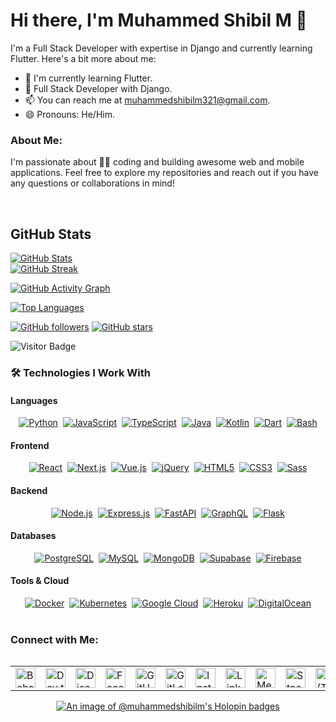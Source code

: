 # Hi there, I'm Muhammed Shibil M 👋

I'm a Full Stack Developer with expertise in Django and currently learning Flutter. Here's a bit more about me:

- 🌱 I'm currently learning Flutter.
- 💼 Full Stack Developer with Django.
- 📫 You can reach me at [muhammedshibilm321@gmail.com](mailto:muhammedshibilm321@gmail.com).
- 😄 Pronouns: He/Him.


### About Me:
I'm passionate about 👨‍💻 coding and building awesome web and mobile applications. Feel free to explore my repositories and reach out if you have any questions or collaborations in mind!

</br> 


## GitHub Stats

[![GitHub Stats](https://github-readme-stats.vercel.app/api?username=muhammedshibilm&show_icons=true&count_private=true&title_color=0891b2&text_color=ffffff&icon_color=0891b2&bg_color=1c1917&hide_border=true)](https://github.com/muhammedshibilm)  
[![GitHub Streak](https://git-hub-streak-stats.vercel.app/?user=muhammedshibilm&stroke=ffffff&background=1c1917&ring=0891b2&fire=0891b2&currStreakNum=ffffff&currStreakLabel=0891b2&sideNums=ffffff&sideLabels=ffffff&dates=ffffff&hide_border=true)](https://github.com/muhammedshibilm)

[![GitHub Activity Graph](https://github-readme-activity-graph.vercel.app/graph?username=muhammedshibilm&bg_color=1c1917&color=ffffff&line=0891b2&point=ffffff&area=true&area_color=1c1917&hide_border=true&custom_title=GitHub%20Commits%20Graph)](https://github.com/muhammedshibilm)


[![Top Languages](https://github-readme-stats.vercel.app/api/top-langs/?username=muhammedshibilm&langs_count=5&title_color=0891b2&text_color=ffffff&icon_color=0891b2&bg_color=1c1917&hide_border=true&locale=en&custom_title=Top%20Languages)](https://github.com/muhammedshibilm)


[![GitHub followers](https://img.shields.io/github/followers/muhammedshibilm?label=Followers&logo=github&style=social)](https://github.com/muhammedshibilm)
[![GitHub stars](https://img.shields.io/github/stars/muhammedshibilm?logo=github)](https://github.com/muhammedshibilm)

![Visitor Badge](https://visitor-badge.laobi.icu/badge?page_id=muhammedshibilm.muhammedshibilm)                    




### 🛠 Technologies I Work With

#### Languages
<div align="center" style="display: flex; flex-wrap: wrap; justify-content: center; gap: 8px; margin-bottom: 16px;">
  <a href="https://www.python.org/" target="_blank">
    <img src="https://img.shields.io/badge/Python-3776AB?style=flat&logo=python&logoColor=white" alt="Python"/>
  </a>
  <a href="https://developer.mozilla.org/en-US/docs/Web/JavaScript" target="_blank">
    <img src="https://img.shields.io/badge/JavaScript-F7DF1E?style=flat&logo=javascript&logoColor=black" alt="JavaScript"/>
  </a>
  <a href="https://www.typescriptlang.org/" target="_blank">
    <img src="https://img.shields.io/badge/TypeScript-3178C6?style=flat&logo=typescript&logoColor=white" alt="TypeScript"/>
  </a>
  <a href="https://www.java.com/" target="_blank">
    <img src="https://img.shields.io/badge/Java-007396?style=flat&logo=java&logoColor=white" alt="Java"/>
  </a>
  <a href="https://kotlinlang.org/" target="_blank">
    <img src="https://img.shields.io/badge/Kotlin-0095D5?style=flat&logo=kotlin&logoColor=white" alt="Kotlin"/>
  </a>
  <a href="https://dart.dev/" target="_blank">
    <img src="https://img.shields.io/badge/Dart-0175C2?style=flat&logo=dart&logoColor=white" alt="Dart"/>
  </a>
  <a href="https://www.gnu.org/software/bash/" target="_blank">
    <img src="https://img.shields.io/badge/Bash-4EAA25?style=flat&logo=gnu-bash&logoColor=white" alt="Bash"/>
  </a>
</div>

#### Frontend
<div align="center" style="display: flex; flex-wrap: wrap; justify-content: center; gap: 8px; margin-bottom: 16px;">
  <a href="https://reactjs.org/" target="_blank">
    <img src="https://img.shields.io/badge/React-20232A?style=flat&logo=react&logoColor=61DAFB" alt="React"/>
  </a>
  <a href="https://nextjs.org/" target="_blank">
    <img src="https://img.shields.io/badge/Next.js-000000?style=flat&logo=nextdotjs&logoColor=white" alt="Next.js"/>
  </a>
  <a href="https://vuejs.org/" target="_blank">
    <img src="https://img.shields.io/badge/Vue.js-35495E?style=flat&logo=vue.js&logoColor=4FC08D" alt="Vue.js"/>
  </a>
  <a href="https://jquery.com/" target="_blank">
    <img src="https://img.shields.io/badge/jQuery-0769AD?style=flat&logo=jquery&logoColor=white" alt="jQuery"/>
  </a>
  <a href="https://developer.mozilla.org/docs/Web/HTML" target="_blank">
    <img src="https://img.shields.io/badge/HTML5-E34F26?style=flat&logo=html5&logoColor=white" alt="HTML5"/>
  </a>
  <a href="https://www.w3.org/Style/CSS/" target="_blank">
    <img src="https://img.shields.io/badge/CSS3-1572B6?style=flat&logo=css3&logoColor=white" alt="CSS3"/>
  </a>
  <a href="https://sass-lang.com/" target="_blank">
    <img src="https://img.shields.io/badge/Sass-CC6699?style=flat&logo=sass&logoColor=white" alt="Sass"/>
  </a>
</div>

#### Backend
<div align="center" style="display: flex; flex-wrap: wrap; justify-content: center; gap: 8px; margin-bottom: 16px;">
  <a href="https://nodejs.org/" target="_blank">
    <img src="https://img.shields.io/badge/Node.js-339933?style=flat&logo=node.js&logoColor=white" alt="Node.js"/>
  </a>
  <a href="https://expressjs.com/" target="_blank">
    <img src="https://img.shields.io/badge/Express.js-000000?style=flat&logo=express&logoColor=white" alt="Express.js"/>
  </a>
  <a href="https://fastapi.tiangolo.com/" target="_blank">
    <img src="https://img.shields.io/badge/FastAPI-009688?style=flat&logo=fastapi&logoColor=white" alt="FastAPI"/>
  </a>
  <a href="https://graphql.org/" target="_blank">
    <img src="https://img.shields.io/badge/GraphQL-E10098?style=flat&logo=graphql&logoColor=white" alt="GraphQL"/>
  </a>
  <a href="https://flask.palletsprojects.com/" target="_blank">
    <img src="https://img.shields.io/badge/Flask-000000?style=flat&logo=flask&logoColor=white" alt="Flask"/>
  </a>
</div>

#### Databases
<div align="center" style="display: flex; flex-wrap: wrap; justify-content: center; gap: 8px; margin-bottom: 16px;">
  <a href="https://www.postgresql.org/" target="_blank">
    <img src="https://img.shields.io/badge/PostgreSQL-316192?style=flat&logo=postgresql&logoColor=white" alt="PostgreSQL"/>
  </a>
  <a href="https://www.mysql.com/" target="_blank">
    <img src="https://img.shields.io/badge/MySQL-4479A1?style=flat&logo=mysql&logoColor=white" alt="MySQL"/>
  </a>
  <a href="https://mongodb.com/" target="_blank">
    <img src="https://img.shields.io/badge/MongoDB-47A248?style=flat&logo=mongodb&logoColor=white" alt="MongoDB"/>
  </a>
  <a href="https://supabase.io/" target="_blank">
    <img src="https://img.shields.io/badge/Supabase-3ECF8E?style=flat&logo=supabase&logoColor=white" alt="Supabase"/>
  </a>
  <a href="https://firebase.google.com/" target="_blank">
    <img src="https://img.shields.io/badge/Firebase-FFCA28?style=flat&logo=firebase&logoColor=black" alt="Firebase"/>
  </a>
</div>

#### Tools & Cloud
<div align="center" style="display: flex; flex-wrap: wrap; justify-content: center; gap: 8px;">
  <a href="https://www.docker.com/" target="_blank">
    <img src="https://img.shields.io/badge/Docker-2496ED?style=flat&logo=docker&logoColor=white" alt="Docker"/>
  </a>
  <a href="https://kubernetes.io/" target="_blank">
    <img src="https://img.shields.io/badge/Kubernetes-326CE5?style=flat&logo=kubernetes&logoColor=white" alt="Kubernetes"/>
  </a>
  <a href="https://cloud.google.com/" target="_blank">
    <img src="https://img.shields.io/badge/Google_Cloud-4285F4?style=flat&logo=google-cloud&logoColor=white" alt="Google Cloud"/>
  </a>
  <a href="https://www.heroku.com/" target="_blank">
    <img src="https://img.shields.io/badge/Heroku-430098?style=flat&logo=heroku&logoColor=white" alt="Heroku"/>
  </a>
  <a href="https://www.digitalocean.com/" target="_blank">
    <img src="https://img.shields.io/badge/DigitalOcean-0080FF?style=flat&logo=digitalocean&logoColor=white" alt="DigitalOcean"/>
  </a>
</div>

</br>

### Connect with Me:

<table align="left" cellspacing="15" cellpadding="0" border="0">
  <tr>
    <td>
      <a href="https://www.behance.com/muhammedshibilm" target="_blank" rel="noreferrer">
        <img src="https://cdn-icons-png.flaticon.com/512/145/145799.png" width="32" height="32" alt="Behance" />
      </a>
    </td>
    <td>
      <a href="https://www.dev.to/muhammedshibilm" target="_blank" rel="noreferrer">
        <img src="https://cdn-icons-png.flaticon.com/512/5968/5968866.png" width="32" height="32" alt="Dev.to" />
      </a>
    </td>
    <td>
      <a href="https://discord.com/users/muhammedshibilm" target="_blank" rel="noreferrer">
        <img src="https://cdn-icons-png.flaticon.com/512/2111/2111370.png" width="32" height="32" alt="Discord" />
      </a>
    </td>
    <td>
      <a href="https://www.facebook.com/muhammedshibilm" target="_blank" rel="noreferrer">
        <img src="https://cdn-icons-png.flaticon.com/512/733/733547.png" width="32" height="32" alt="Facebook" />
      </a>
    </td>
    <td>
      <a href="https://www.github.com/muhammedshibilm" target="_blank" rel="noreferrer">
        <img src="https://cdn-icons-png.flaticon.com/512/733/733553.png" width="32" height="32" alt="GitHub" />
      </a>
    </td>
    <td>
      <a href="https://www.gitlab.com/muhammedshibilm" target="_blank" rel="noreferrer">
        <img src="https://cdn-icons-png.flaticon.com/512/5968/5968853.png" width="32" height="32" alt="GitLab" />
      </a>
    </td>
    <td>
      <a href="http://www.instagram.com/muhammedshibilm_" target="_blank" rel="noreferrer">
        <img src="https://cdn-icons-png.flaticon.com/512/2111/2111463.png" width="32" height="32" alt="Instagram" />
      </a>
    </td>
    <td>
      <a href="https://www.linkedin.com/in/muhammedshibilm" target="_blank" rel="noreferrer">
        <img src="https://cdn-icons-png.flaticon.com/512/174/174857.png" width="32" height="32" alt="LinkedIn" />
      </a>
    </td>
    <td>
      <a href="http://www.medium.com/muhammedshibil" target="_blank" rel="noreferrer">
        <img src="https://cdn-icons-png.flaticon.com/512/5968/5968885.png" width="32" height="32" alt="Medium" />
      </a>
    </td>
    <td>
      <a href="https://www.stackoverflow.com/users/muhammedshibilm" target="_blank" rel="noreferrer">
        <img src="https://cdn-icons-png.flaticon.com/512/2111/2111628.png" width="32" height="32" alt="Stack Overflow" />
      </a>
    </td>
    <td>
      <a href="https://www.x.com/muhammedshibil_" target="_blank" rel="noreferrer">
        <img src="https://cdn-icons-png.flaticon.com/512/5968/5968958.png" width="32" height="32" alt="X (Twitter)" />
      </a>
    </td>
  </tr>
</table>


<br/>
<br/>
<p align="center">
  <a href="https://holopin.io/@muhammedshibilm" target="_blank">
    <img
      src="https://holopin.me/muhammedshibilm"
      alt="An image of @muhammedshibilm's Holopin badges"
    />
  </a>
</p>
<br/>
<br/>

